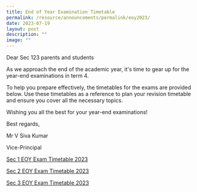 ```yaml
---
title: End of Year Examination Timetable
permalink: /resource/announcements/permalink/eoy2023/
date: 2023-07-19
layout: post
description: ""
image: ""
---
```

Dear Sec 123 parents and students

As we approach the end of the academic year, it's time to gear up for the year-end examinations in term 4. 

To help you prepare effectively, the timetables for the exams are provided below. Use these timetables as a reference to plan your revision timetable and ensure you cover all the necessary topics.

Wishing you all the best for your year-end examinations!

Best regards,

Mr V Siva Kumar

Vice-Principal

[Sec 1 EOY Exam Timetable 2023](/files/2023%20s1%20eoy%20exam%20timetable%20&%20parent's%20letter.pdf)

[Sec 2 EOY Exam Timetable 2023](/files/2023%20s2%20eoy%20exam%20timetable%20&%20parent's%20letter.pdf)

[Sec 3 EOY Exam Timetable 2023](/files/2023%20s3%20eoy%20exam%20timetable%20&%20parent's%20letter.pdf)